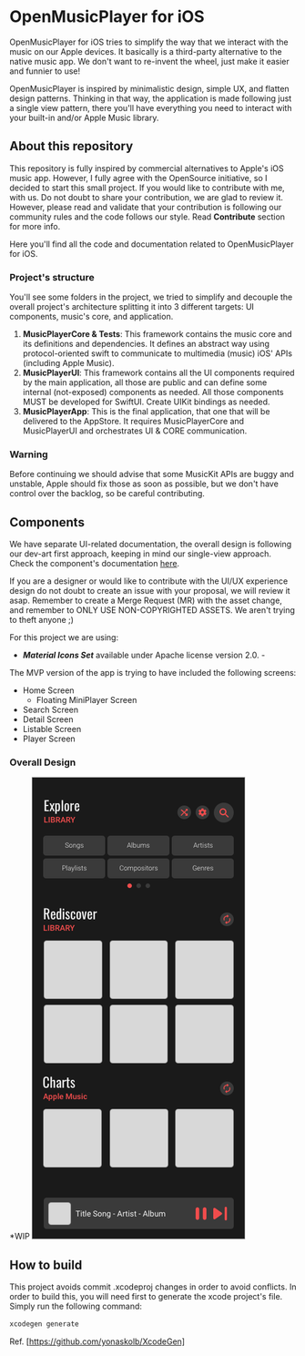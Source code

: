 # OpenMusicPlayer for iOS

OpenMusicPlayer for iOS tries to simplify the way that we interact with the music on our Apple devices. It basically is a third-party alternative to the native music app. We don't want to re-invent the wheel, just make it easier and funnier to use!

OpenMusicPlayer is inspired by minimalistic design, simple UX, and flatten design patterns. Thinking in that way, the application is made following just a single view pattern, there you'll have everything you need to interact with your built-in and/or Apple Music library.

## About this repository

This repository is fully inspired by commercial alternatives to Apple's iOS music app. However, I fully agree with the OpenSource initiative, so I decided to start this small project. If you would like to contribute with me, with us. Do not doubt to share your contribution, we are glad to review it. However, please read and validate that your contribution is following our community rules and the code follows our style. Read **Contribute** section for more info.

Here you'll find all the code and documentation related to OpenMusicPlayer for iOS.

### Project's structure

You'll see some folders in the project, we tried to simplify and decouple the overall project's architecture splitting it into 3 different targets: UI components, music's core, and application.

 1. **MusicPlayerCore & Tests**: This framework contains the music core and its definitions and dependencies. It defines an abstract way using protocol-oriented swift to communicate to multimedia (music) iOS' APIs (including Apple Music).
 2. **MusicPlayerUI**: This framework contains all the UI components required by the main application, all those are public and can define some internal (not-exposed) components as needed. All those components MUST be developed for SwiftUI. Create UIKit bindings as needed.
 3. **MusicPlayerApp**: This is the final application, that one that will be delivered to the AppStore. It requires MusicPlayerCore and MusicPlayerUI and orchestrates UI & CORE communication.

### Warning

Before continuing we should advise that some MusicKit APIs are buggy and unstable, Apple should fix those as soon as possible, but we don't have control over the backlog, so be careful contributing.

## Components

We have separate UI-related documentation, the overall design is following our dev-art first approach, keeping in mind our single-view approach. Check the component's documentation [here](/UI/Components/README.md).

If you are a designer or would like to contribute with the UI/UX experience design do not doubt to create an issue with your proposal, we will review it asap. Remember to create a Merge Request (MR) with the asset change, and remember to ONLY USE NON-COPYRIGHTED ASSETS. We aren't trying to theft anyone ;)

For this project we are using:

- ***Material Icons Set*** available under Apache license version 2.0. - [](https://material.io/resources/icons/?style=round)

The MVP version of the app is trying to have included the following screens:

- Home Screen
  - Floating MiniPlayer Screen
- Search Screen
- Detail Screen
- Listable Screen
- Player Screen

### Overall Design

*WIP
![Home Alpha](/docs/resources/design-home-alpha.png)

## How to build

This project avoids commit .xcodeproj changes in order to avoid conflicts. In order to build this, you will need first to generate the xcode project's file. Simply run the following command:

```bash
xcodegen generate
```

Ref. [https://github.com/yonaskolb/XcodeGen]
